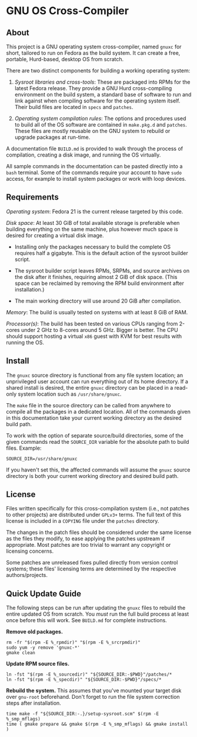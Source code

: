 # GNU OS Cross-Compiler

## About

This project is a GNU operating system cross-compiler, named `gnuxc` for short,
tailored to run on Fedora as the build system.  It can create a free, portable,
Hurd-based, desktop OS from scratch.

There are two distinct components for building a working operating system:

 1. *Sysroot libraries and cross-tools*:  These are packaged into RPMs for the
    latest Fedora release.  They provide a GNU Hurd cross-compiling environment
    on the build system, a standard base of software to run and link against
    when compiling software for the operating system itself.  Their build files
    are located in `specs` and `patches`.

 2. *Operating system compilation rules*:  The options and procedures used to
    build all of the OS software are contained in `make.pkg.d` and `patches`.
    These files are mostly reusable on the GNU system to rebuild or upgrade
    packages at run-time.

A documentation file `BUILD.md` is provided to walk through the process of
compilation, creating a disk image, and running the OS virtually.

All sample commands in the documentation can be pasted directly into a `bash`
terminal.  Some of the commands require your account to have `sudo` access, for
example to install system packages or work with loop devices.


## Requirements

*Operating system*:  Fedora 21 is the current release targeted by this code.

*Disk space*:  At least 30 GiB of total available storage is preferable when
building everything on the same machine, plus however much space is desired for
creating a virtual disk image.

  * Installing only the packages necessary to build the complete OS requires
    half a gigabyte.  This is the default action of the sysroot builder script.

  * The sysroot builder script leaves RPMs, SRPMs, and source archives on the
    disk after it finishes, requiring almost 2 GiB of disk space.  (This space
    can be reclaimed by removing the RPM build environment after installation.)

  * The main working directory will use around 20 GiB after compilation.

*Memory*:  The build is usually tested on systems with at least 8 GiB of RAM.

*Processor(s)*:  The build has been tested on various CPUs ranging from 2-cores
under 2 GHz to 8-cores around 5 GHz.  Bigger is better.  The CPU should support
hosting a virtual `x86` guest with KVM for best results with running the OS.


## Install

The `gnuxc` source directory is functional from any file system location; an
unprivileged user account can run everything out of its home directory.  If a
shared install is desired, the entire `gnuxc` directory can be placed in a
read-only system location such as `/usr/share/gnuxc`.

The `make` file in the source directory can be called from anywhere to compile
all the packages in a dedicated location.  All of the commands given in this
documentation take your current working directory as the desired build path.

To work with the option of separate source/build directories, some of the given
commands read the `SOURCE_DIR` variable for the absolute path to build files.
Example:

    SOURCE_DIR=/usr/share/gnuxc

If you haven't set this, the affected commands will assume the `gnuxc` source
directory is both your current working directory and desired build path.


## License

Files written specifically for this cross-compilation system (i.e., not patches
to other projects) are distributed under `GPLv3+` terms.  The full text of this
license is included in a `COPYING` file under the `patches` directory.

The changes in the patch files should be considered under the same license as
the files they modify, to ease applying the patches upstream if appropriate.
Most patches are too trivial to warrant any copyright or licensing concerns.

Some patches are unreleased fixes pulled directly from version control systems;
these files' licensing terms are determined by the respective authors/projects.


## Quick Update Guide

The following steps can be run after updating the `gnuxc` files to rebuild the
entire updated OS from scratch.  You *must* run the full build process at least
once before this will work.  See `BUILD.md` for complete instructions.

**Remove old packages.**

    rm -fr "$(rpm -E %_rpmdir)" "$(rpm -E %_srcrpmdir)"
    sudo yum -y remove 'gnuxc-*'
    gmake clean

**Update RPM source files.**

    ln -fst "$(rpm -E %_sourcedir)" "${SOURCE_DIR:-$PWD}"/patches/*
    ln -fst "$(rpm -E %_specdir)" "${SOURCE_DIR:-$PWD}"/specs/*

**Rebuild the system.**  This assumes that you've mounted your target disk over
`gnu-root` beforehand.  Don't forget to run the file system correction steps
after installation.

    time make -f "${SOURCE_DIR:-.}/setup-sysroot.scm" $(rpm -E %_smp_mflags)
    time ( gmake prepare && gmake $(rpm -E %_smp_mflags) && gmake install )
